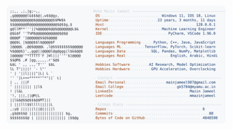 <picture>
  <source srcset="https://raw.githubusercontent.com/mmazinjameel/mmazinjameel/main/dark_mode.svg?v=1739714893" media="(prefers-color-scheme: dark)">
  <img src="https://raw.githubusercontent.com/mmazinjameel/mmazinjameel/main/light_mode.svg?v=1739714893">
</picture>
